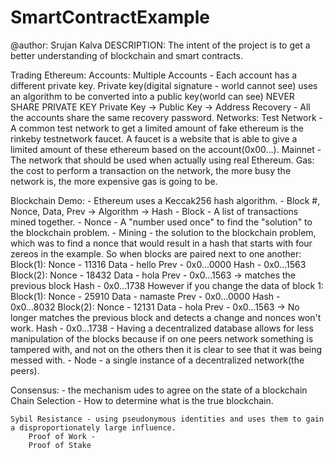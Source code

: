 # SmartContractExample

@author: Srujan Kalva
DESCRIPTION: The intent of the project is to get a better understanding of blockchain and smart contracts.

Trading Ethereum:
    Accounts:
        Multiple Accounts - Each account has a different private key.
            Private key(digital signature - world cannot see) uses an algorithm to be converted into a public key(world can see)
            NEVER SHARE PRIVATE KEY
            Private Key -> Public Key -> Address
        Recovery - All the accounts share the same recovery password.
    Networks:
        Test Network - A common test network to get a limited amount of fake ethereum is the rinkeby testnetwork faucet. A faucet is a website that is able to give a limited amount of these ethereum based on the account(0x00...).
        Mainnet - The network that should be used when actually using real Ethereum.
    Gas:
        the cost to perform a transaction on the network, the more busy the network is, the more expensive gas is going to be.

Blockchain Demo:
    - Ethereum uses a Keccak256 hash algorithm.
    - Block #, Nonce, Data, Prev -> Algorithm -> Hash
    - Block - A list of transactions mined together.
    - Nonce - A "number used once" to find the "solution" to the blockchain problem.
    - Mining - the solution to the blockchain problem, which was to find a nonce that would result in a hash that starts with four zereos in the example.
    So when blocks are paired next to one another:
        Block(1):
            Nonce - 11316
            Data - hello
            Prev - 0x0...0000
            Hash - 0x0...1563
        Block(2):
            Nonce - 18432
            Data - hola
            Prev - 0x0...1563 -> matches the previous block
            Hash - 0x0...1738
    However if you change the data of block 1:
        Block(1):
            Nonce - 25910
            Data - namaste
            Prev - 0x0...0000
            Hash - 0x0...8032
        Block(2):
            Nonce - 12131
            Data - hola
            Prev - 0x0...1563 -> No longer matches the previous block and detects a change and nonces won't work.
            Hash - 0x0...1738
    - Having a decentralized database allows for less manipulation of the blocks because if on one peers network something is tampered with, and not on the others then it is clear to see that it was being messed with.
    - Node - a single instance of a decentralized network(the peers).

Consensus:
    - the mechanism udes to agree on the state of a blockchain
    Chain Selection - How to determine what is the true blockchain.
        
    Sybil Resistance - using pseudonymous identities and uses them to gain a disproportionately large influence.
        Proof of Work - 
        Proof of Stake